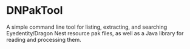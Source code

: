 DNPakTool
========

A simple command line tool for listing, extracting, and searching Eyedentity/Dragon Nest resource pak files, as well 
as a Java library for reading and processing them.
